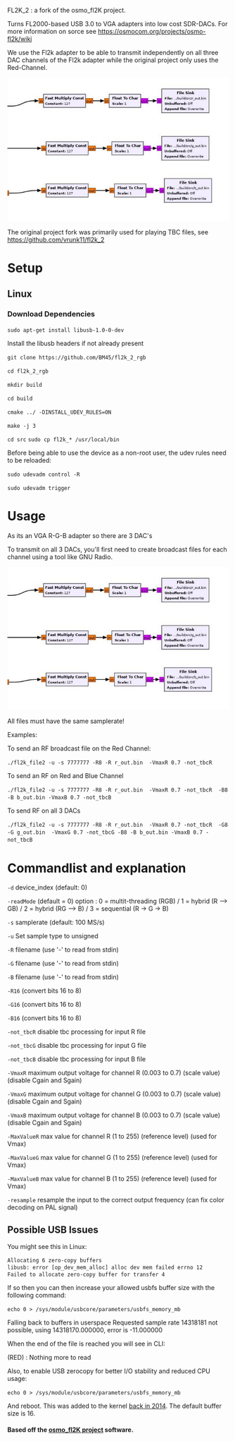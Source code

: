 FL2K_2 : a fork of the osmo_fl2K project.

Turns FL2000-based USB 3.0 to VGA adapters into low cost SDR-DACs. 
For more information on sorce see https://osmocom.org/projects/osmo-fl2k/wiki

We use the Fl2k adapter to be able to transmit independently on all three DAC channels of the Fl2k adapter while the original project only uses the Red-Channel. 

![gnuradio](https://github.com/BM45/fl2k_2_rgb/blob/master/resources/gnuradio_to_fl2k_file2.jpg)

The original project fork was primarily used for playing TBC files, see https://github.com/vrunk11/fl2k_2

# Setup

## Linux

### Download Dependencies

`sudo apt-get install libusb-1.0-0-dev`

Install the libusb headers if not already present

`git clone https://github.com/BM45/fl2k_2_rgb`

`cd fl2k_2_rgb`

`mkdir build`

`cd build`

`cmake ../ -DINSTALL_UDEV_RULES=ON`

`make -j 3`

`cd src`
`sudo cp fl2k_* /usr/local/bin`

Before being able to use the device as a non-root user, the udev rules need to be reloaded:

`sudo udevadm control -R`

`sudo udevadm trigger`

# Usage

As its an VGA R-G-B adapter so there are 3 DAC's

To transmit on all 3 DACs, you'll first need to create broadcast files for each channel using a tool like GNU Radio.

![gnuradio](https://github.com/BM45/fl2k_2_rgb/blob/master/resources/gnuradio_to_fl2k_file2.jpg)

All files must have the same samplerate! 

Examples:

To send an RF broadcast file on the Red Channel:

`./fl2k_file2 -u -s 7777777 -R8 -R r_out.bin  -VmaxR 0.7 -not_tbcR`

To send an RF on Red and Blue Channel

`./fl2k_file2 -u -s 7777777 -R8 -R r_out.bin  -VmaxR 0.7 -not_tbcR  -B8 -B b_out.bin -VmaxB 0.7 -not_tbcB`

To send RF on all 3 DACs

`./fl2k_file2 -u -s 7777777 -R8 -R r_out.bin  -VmaxR 0.7 -not_tbcR  -G8 -G g_out.bin  -VmaxG 0.7 -not_tbcG -B8 -B b_out.bin -VmaxB 0.7 -not_tbcB`

# Commandlist and explanation

`-d` device_index (default: 0)

`-readMode` (default = 0) option : 0 = multit-threading (RGB) / 1 = hybrid (R --> GB) / 2 = hybrid (RG --> B) / 3 = sequential (R -> G -> B)

`-s` samplerate (default: 100 MS/s) 

`-u` Set sample type to unsigned

`-R` filename (use '-' to read from stdin)

`-G` filename (use '-' to read from stdin)

`-B` filename (use '-' to read from stdin)

`-R16` (convert bits 16 to 8)

`-G16` (convert bits 16 to 8)

`-B16` (convert bits 16 to 8)

`-not_tbcR` disable tbc processing for input R file

`-not_tbcG` disable tbc processing for input G file

`-not_tbcB` disable tbc processing for input B file

`-VmaxR` maximum output voltage for channel R (0.003 to 0.7) (scale value) (disable Cgain and Sgain)

`-VmaxG` maximum output voltage for channel G (0.003 to 0.7) (scale value) (disable Cgain and Sgain)

`-VmaxB` maximum output voltage for channel B (0.003 to 0.7) (scale value) (disable Cgain and Sgain)

`-MaxValueR` max value for channel R (1 to 255) (reference level) (used for Vmax)

`-MaxValueG` max value for channel G (1 to 255) (reference level) (used for Vmax)

`-MaxValueB` max value for channel B (1 to 255) (reference level) (used for Vmax)

`-resample` resample the input to the correct output frequency (can fix color decoding on PAL signal)

## Possible USB Issues

You might see this in Linux:

    Allocating 6 zero-copy buffers
    libusb: error [op_dev_mem_alloc] alloc dev mem failed errno 12
    Failed to allocate zero-copy buffer for transfer 4

If so then you can then increase your allowed usbfs buffer size with the following command:

`echo 0 > /sys/module/usbcore/parameters/usbfs_memory_mb`

Falling back to buffers in userspace
Requested sample rate 14318181 not possible, using 14318170.000000, error is -11.000000

When the end of the file is reached you will see in CLI:

(RED) : Nothing more to read

Also, to enable USB zerocopy for better I/O stability and reduced CPU usage:

`echo 0 > /sys/module/usbcore/parameters/usbfs_memory_mb`

And reboot. This was added to the kernel [back in 2014](https://lkml.org/lkml/2014/7/2/377). The default buffer size is 16.

#### Based off the [osmo_fl2K project](https://osmocom.org/projects/osmo-fl2k/wiki) software.
